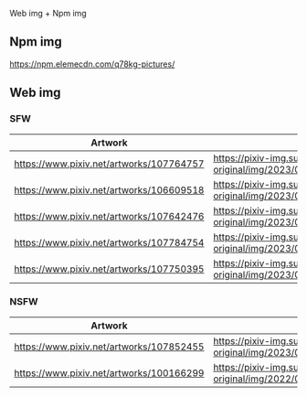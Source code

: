 Web img + Npm img

## Npm img

https://npm.elemecdn.com/q78kg-pictures/

## Web img

### SFW

| Artwork | Proxy Url |
| --- | --- |
| https://www.pixiv.net/artworks/107764757 | https://pixiv-img.suswhw.top/img-original/img/2023/05/03/12/54/46/107764757_p0.png |
| https://www.pixiv.net/artworks/106609518 | https://pixiv-img.suswhw.top/img-original/img/2023/03/27/15/55/22/106609518_p0.jpg |
| https://www.pixiv.net/artworks/107642476 | https://pixiv-img.suswhw.top/img-original/img/2023/04/29/23/01/51/107642476_p0.jpg |
| https://www.pixiv.net/artworks/107784754 | https://pixiv-img.suswhw.top/img-original/img/2023/05/04/00/18/34/107784754_p0.png |
| https://www.pixiv.net/artworks/107750395 | https://pixiv-img.suswhw.top/img-original/img/2023/05/03/00/01/03/107750395_p0.jpg |

### NSFW

| Artwork | Proxy Url |
| --- | --- |
| https://www.pixiv.net/artworks/107852455 | https://pixiv-img.suswhw.top/img-original/img/2023/05/06/00/03/21/107852455_p0.jpg |
| https://www.pixiv.net/artworks/100166299 | https://pixiv-img.suswhw.top/img-original/img/2022/08/02/00/00/22/100166299_p0.png |